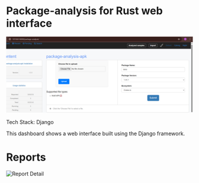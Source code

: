 # Package-analysis for Rust web interface 

![Dashboard Screenshot](images/dashboard.png)

Tech Stack: Django

This dashboard shows a web interface built using the Django framework.



# Reports

![Report Detail](images/repo.png)


